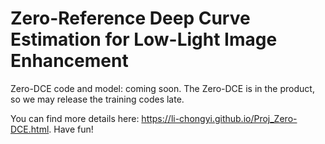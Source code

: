# Zero-Reference Deep Curve Estimation for Low-Light Image Enhancement


Zero-DCE code and model: coming soon. The Zero-DCE is in the product, so we may release the training codes late. 

You can find more details here: https://li-chongyi.github.io/Proj_Zero-DCE.html. Have fun!

